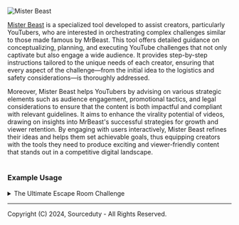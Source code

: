 ![Mister Beast](https://github.com/sourceduty/Mister_Beast/assets/123030236/f4a8bde6-ed43-4b2a-9c76-dd8ac530fb19)

[Mister Beast](https://chatgpt.com/g/g-Y18tV5NgP-mister-beast) is a specialized tool developed to assist creators, particularly YouTubers, who are interested in orchestrating complex challenges similar to those made famous by MrBeast. This tool offers detailed guidance on conceptualizing, planning, and executing YouTube challenges that not only captivate but also engage a wide audience. It provides step-by-step instructions tailored to the unique needs of each creator, ensuring that every aspect of the challenge—from the initial idea to the logistics and safety considerations—is thoroughly addressed.

Moreover, Mister Beast helps YouTubers by advising on various strategic elements such as audience engagement, promotional tactics, and legal considerations to ensure that the content is both impactful and compliant with relevant guidelines. It aims to enhance the virality potential of videos, drawing on insights into MrBeast's successful strategies for growth and viewer retention. By engaging with users interactively, Mister Beast refines their ideas and helps them set achievable goals, thus equipping creators with the tools they need to produce exciting and viewer-friendly content that stands out in a competitive digital landscape.

#
### Example Usage

<details><summary>The Ultimate Escape Room Challenge</summary>
<br>

### The Ultimate Escape Room Challenge

1. Concept Development
   
   Idea: The Ultimate Escape Room Challenge
   - Theme: Participants enter a series of increasingly complex and themed escape rooms. 
   - Challenge: Contestants must solve each room's puzzle within a time limit to advance.

2. Logistics Planning
   
   - Location: Rent a large warehouse that can be divided into sections for each themed room.
   - Design: Hire set designers to create immersive environments (e.g., Ancient Egypt, a space station).
   - Safety Measures: Ensure safety features, trained staff, and medical personnel on standby.
   - Participants: Recruit MrBeast’s friends, fans, and a celebrity guest.

3. Budget and Resources
   
   - Prizes: Allocate budget for a grand prize ($100,000) and smaller prizes.
   - Sponsorships: Seek partnerships with brands for themed items or financial support.

4. Filming and Production
   
   - Equipment: Use multiple camera setups in each room.
   - Crew: Hire experienced personnel for filming, sound, and editing.
   - Post-Production: Focus on fast-paced editing, dramatic music, and graphics.

5. Promotion Strategy
   
   - Teaser Videos: Release sneak peeks of the escape rooms.
   - Social Media: Use countdown posts, behind-the-scenes content, and interactive puzzles.
   - Collaborations: Engage other YouTubers to promote the challenge.

6. Legal Considerations
   
   - Releases: Ensure all participants sign waivers and consent forms.
   - Rules Compliance: Check adherence to local and international laws.

7. Audience Engagement
    
   - Interactive Elements: Allow viewers to vote on certain elements.
   - Feedback: Incorporate viewer suggestions from comments.

8. Goal Setting
    
   - Viewership Goals: Aim for a significant increase in views.
   - Engagement Metrics: Track likes, shares, and comments.

<br>
</details>

***
Copyright (C) 2024, Sourceduty - All Rights Reserved.
